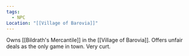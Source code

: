 ```yaml
---
tags:
  - NPC
Location: "[[Village of Barovia]]"
---
```

Owns [[Bildrath's Mercantile]] in the [[Village of Barovia]]. Offers unfair deals as the only game in town. Very curt. 